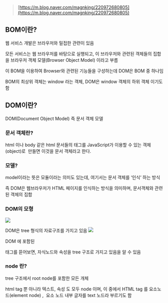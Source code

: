 
> [https://m.blog.naver.com/magnking/220972680805](https://m.blog.naver.com/magnking/220972680805)  

## BOM이란?

웹 서비스 개발은 브라우저와 밀접한 관련이 있음

모든 서비스는 웹 브라우저를 바탕으로 실행되고, 이 브라우저와 관련된 객체들의 집합을 브라우저 객체 모델(Browser Object Model) 이라고 부름

이 BOM을 이용하여 Browser와 관련된 기능들을 구성하는데 DOM은 BOM 중 하나임

  

BOM의 최상위 객체는 window 라는 객체, DOM은 window 객체의 하위 객체 이기도 함

  

## DOM이란?

DOM(Document Object Model) 즉 문서 객체 모델

### 문서 객체란?

html 이나 body 같은 html 문서들의 태그를 JavaScript가 이용할 수 있는 객체(object)로  만들면 이것을 문서 객체라고 한다.

### 모델?

model이라는 뜻은 모듈이라는 의미도 있는데, 여기서는 문서 객체를 ‘인식’ 하는 방식

  

즉 DOM은 웹브라우저가 HTML 페이지를 인식하는 방식을 의미하며, 문서객체와 관련된 객체의 집합

  

### DOM의 모형
![](https://i.imgur.com/8k7DLQ3.png)

DOM은 tree 형식의 자료구조를 가지고 있음
![](https://i.imgur.com/SQzqIMG.png)


DOM 에 포함된 <p> 태그를 뜯어보면, 자식노드와 속성을 tree 구조로 가지고 있음을 알 수 있음

  

### node 란?

tree 구조에서 root node를 포함한 모든 개체

html tag 뿐 아니라 텍스트, 속성 도 모두 node 이며, 이 중에서 HTML tag 를 요소노드(element node) ,  요소 노드 내부 글자를 text 노드라 부르기도 함

  